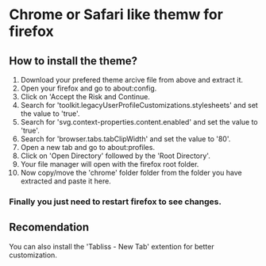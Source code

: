 # Chrome or Safari like themw for firefox

## How to install the theme?
1. Download your prefered theme arcive file from above and extract it.
2. Open your firefox and go to about:config.
3. Click on 'Accept the Risk and Continue.
4. Search for 'toolkit.legacyUserProfileCustomizations.stylesheets' and set the value to 'true'.
5. Search for 'svg.context-properties.content.enabled' and set the value to 'true'.
6. Search for 'browser.tabs.tabClipWidth' and set the value to '80'.
7. Open a new tab and go to about:profiles.
8. Click on 'Open Directory' followed by the 'Root Directory'.
9. Your file manager will open with the firefox root folder.
10. Now copy/move the 'chrome' folder folder from the folder you have extracted and paste it here.
### Finally you just need to restart firefox to see changes.

## Recomendation
You can also install the 'Tabliss - New Tab' extention for better customization.
